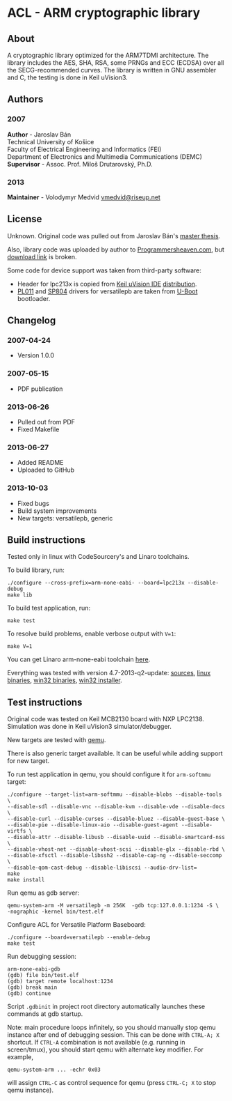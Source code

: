 # ACL - ARM cryptographic library

## About

A cryptographic library optimized for the ARM7TDMI architecture.
The library includes the AES, SHA, RSA, some PRNGs and ECC (ECDSA) over all
the SECG-recommended curves. The library is written in GNU assembler and C,
the testing is done in Keil uVision3.


## Authors

### 2007

**Author** - Jaroslav Bán
<br>
Technical University of Košice
<br>
Faculty of Electrical Engineering and Informatics (FEI)
<br>
Department of Electronics and Multimedia Communications (DEMC)
<br>
**Supervisor** - Assoc. Prof. Miloš Drutarovský, Ph.D.

### 2013

**Maintainer** - Volodymyr Medvid <vmedvid@riseup.net>

## License
Unknown. Original code was pulled out from Jaroslav Bán's [master thesis][1].

Also, library code was uploaded by author to [Programmersheaven.com][2],
but [download link][3] is broken.

Some code for device support was taken from third-party software:

* Header for lpc213x is copied from [Keil uVision IDE][4] [distribution][5].
* [PL011][6] and [SP804][7] drivers for versatilepb are taken from
  [U-Boot][8] bootloader.


## Changelog

### 2007-04-24

  - Version 1.0.0

### 2007-05-15

  - PDF publication

### 2013-06-26

  - Pulled out from PDF
  - Fixed Makefile

### 2013-06-27

  - Added README
  - Uploaded to GitHub

### 2013-10-03

  - Fixed bugs
  - Build system improvements
  - New targets: versatilepb, generic


## Build instructions

Tested only in linux with CodeSourcery's and Linaro toolchains.


To build library, run:

    ./configure --cross-prefix=arm-none-eabi- --board=lpc213x --disable-debug
    make lib

To build test application, run:

    make test

To resolve build problems, enable verbose output with `V=1`:

    make V=1

You can get Linaro arm-none-eabi toolchain [here][9].

Everything was tested with version 4.7-2013-q2-update: [sources][10],
[linux binaries][11], [win32 binaries][12], [win32 installer][13].

## Test instructions

Original code was tested on Keil MCB2130 board with NXP LPC2138.
Simulation was done in Keil uVision3 simulator/debugger.

New targets are tested with [qemu][14].

There is also generic target available. It can be useful while adding
support for new target.

To run test application in qemu, you should configure it for
`arm-softmmu` target:

    ./configure --target-list=arm-softmmu --disable-blobs --disable-tools \
    --disable-sdl --disable-vnc --disable-kvm --disable-vde --disable-docs \
    --disable-curl --disable-curses --disable-bluez --disable-guest-base \
    --disable-pie --disable-linux-aio --disable-guest-agent --disable-virtfs \
    --disable-attr --disable-libusb --disable-uuid --disable-smartcard-nss \
    --disable-vhost-net --disable-vhost-scsi --disable-glx --disable-rbd \
    --disable-xfsctl --disable-libssh2 --disable-cap-ng --disable-seccomp \
    --disable-qom-cast-debug --disable-libiscsi --audio-drv-list=
    make
    make install

Run qemu as gdb server:

    qemu-system-arm -M versatilepb -m 256K  -gdb tcp:127.0.0.1:1234 -S \
    -nographic -kernel bin/test.elf

Configure ACL for Versatile Platform Baseboard:

    ./configure --board=versatilepb --enable-debug
    make test

Run debugging session:

    arm-none-eabi-gdb
    (gdb) file bin/test.elf
    (gdb) target remote localhost:1234
    (gdb) break main
    (gdb) continue

Script `.gdbinit` in project root directory automatically launches
these commands at gdb startup.

Note: main procedure loops infinitely, so you should manually stop qemu
instance after end of debugging session.
This can be done with `CTRL-A; X` shortcut.
If `CTRL-A` combination is not available (e.g. running in screen/tmux),
you should start qemu with alternate key modifier. For example,

    qemu-system-arm ... -echr 0x03

will assign `CTRL-C` as control sequence for qemu
(press `CTRL-C; X` to stop qemu instance).


[1]: http://www.kemt.fei.tuke.sk/personal/drutarovsky/students/pdfs/ban2007.pdf
[2]: http://www.programmersheaven.com/download/52999/Download.aspx
[3]: http://web.omnidrive.com/APIServer/public/Dog4VIJWMbOTFzupAMhMstsd/Cryptographic%20library%20for%20ARM7TDMI%20processors.zip
[4]: http://www.keil.com/uvision/
[5]: http://www.keil.com/dd/docs/arm/philips/lpc213x.h
[6]: http://git.denx.de/cgi-bin/gitweb.cgi?p=u-boot.git;a=blob;f=drivers/serial/serial_pl01x.c
[7]: http://git.denx.de/cgi-bin/gitweb.cgi?p=u-boot.git;a=blob;f=arch/arm/cpu/arm926ejs/versatile/timer.c
[8]: http://www.denx.de/wiki/U-Boot
[9]: https://launchpad.net/gcc-arm-embedded
[10]: https://launchpad.net/gcc-arm-embedded/4.7/4.7-2013-q2-update/+download/gcc-arm-none-eabi-4_7-2013q2-20130614-src.tar.bz2
[11]: https://launchpad.net/gcc-arm-embedded/4.7/4.7-2013-q2-update/+download/gcc-arm-none-eabi-4_7-2013q2-20130614-linux.tar.bz2
[12]: https://launchpad.net/gcc-arm-embedded/4.7/4.7-2013-q2-update/+download/gcc-arm-none-eabi-4_7-2013q2-20130614-win32.zip
[13]: https://launchpad.net/gcc-arm-embedded/4.7/4.7-2013-q2-update/+download/gcc-arm-none-eabi-4_7-2013q2-20130614-win32.exe
[14]: http://wiki.qemu.org
